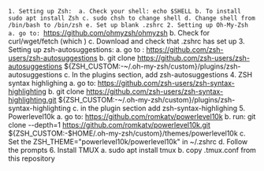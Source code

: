 `1. Setting up Zsh: 
    a. Check your shell: echo $SHELL
    b. To install sudo apt install Zsh
    c. sudo chsh to change shell
    d. Change shell from /bin/bash to /bin/zsh
    e. Set up blank .zshrc
2. Setting up Oh-My-Zsh
    a. go to: `https://github.com/ohmyzsh/ohmyzsh
    b. Check for curl/wget/fetch (which <command>)
    c. Download and check that .zshrc has set up
3. Setting up zsh-autosuggestions:
    a. go to : https://github.com/zsh-users/zsh-autosuggestions
    b. git clone https://github.com/zsh-users/zsh-autosuggestions ${ZSH_CUSTOM:-~/.oh-my-zsh/custom}/plugins/zsh-autosuggestions
    c. In the plugins section, add zsh-autosuggestions
4. ZSH syntax highlighing
    a. go to: https://github.com/zsh-users/zsh-syntax-highlighting
    b. git clone https://github.com/zsh-users/zsh-syntax-highlighting.git ${ZSH_CUSTOM:-~/.oh-my-zsh/custom}/plugins/zsh-syntax-highlighting
    c. in the plugin section add zsh-syntax-highlighing
5. Powerlevel10k
    a. go to: https://github.com/romkatv/powerlevel10k
    b. run: git clone --depth=1 https://github.com/romkatv/powerlevel10k.git ${ZSH_CUSTOM:-$HOME/.oh-my-zsh/custom}/themes/powerlevel10k
    c. Set the ZSH_THEME="powerlevel10k/powerlevel10k" in ~/.zshrc
    d. Follow the prompts
6. Install TMUX
    a. sudo apt install tmux
    b. copy .tmux.conf from this repository
